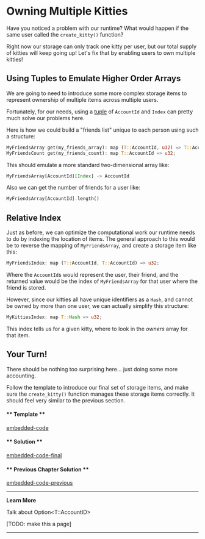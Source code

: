 Owning Multiple Kitties
===

Have you noticed a problem with our runtime? What would happen if the same user called the `create_kitty()` function?

Right now our storage can only track one kitty per user, but our total supply of kitties will keep going up! Let's fix that by enabling users to own multiple kitties!

## Using Tuples to Emulate Higher Order Arrays

We are going to need to introduce some more complex storage items to represent ownership of multiple items across multiple users.

Fortunately, for our needs, using a [tuple](https://doc.rust-lang.org/rust-by-example/primitives/tuples.html) of `AccountId` and `Index` can pretty much solve our problems here.

Here is how we could build a "friends list" unique to each person using such a structure:

```rust
MyFriendsArray get(my_friends_array): map (T::AccountId, u32) => T::AccountId;
MyFriendsCount get(my_friends_count): map T::AccountId => u32;
```

This should emulate a more standard two-dimensional array like:

```rust
MyFriendsArray[AccountId][Index] -> AccountId
```

Also we can get the number of friends for a user like:

```rust
MyFriendsArray[AccountId].length()
```

## Relative Index

Just as before, we can optimize the computational work our runtime needs to do by indexing the location of items. The general approach to this would be to reverse the mapping of `MyFriendsArray`, and create a storage item like this:

```rust
MyFriendsIndex: map (T::AccountId, T::AccountId) => u32;
```

Where the `AccountId`s would represent the user, their friend, and the returned value would be the index of `MyFriendsArray` for that user where the friend is stored.

However, since our kitties all have unique identifiers as a `Hash`, and cannot be owned by more than one user, we can actually simplify this structure:

```rust
MyKittiesIndex: map T::Hash => u32;
```

This index tells us for a given kitty, where to look in the *owners* array for that item.

## Your Turn!

There should be nothing too surprising here... just doing some more accounting.

Follow the template to introduce our final set of storage items, and make sure the `create_kitty()` function manages these storage items correctly. It should feel very similar to the previous section.

<!-- tabs:start -->

#### ** Template **

[embedded-code](./assets/2.4-template.rs ':include :type=code embed-template')

#### ** Solution **

[embedded-code-final](./assets/2.4-finished-code.rs ':include :type=code embed-final')

#### ** Previous Chapter Solution **

[embedded-code-previous](./assets/2.3-finished-code.rs ':include :type=code embed-previous')

<!-- tabs:end -->

---
**Learn More**

Talk about Option<T::AccountID>

[TODO: make this a page]

---